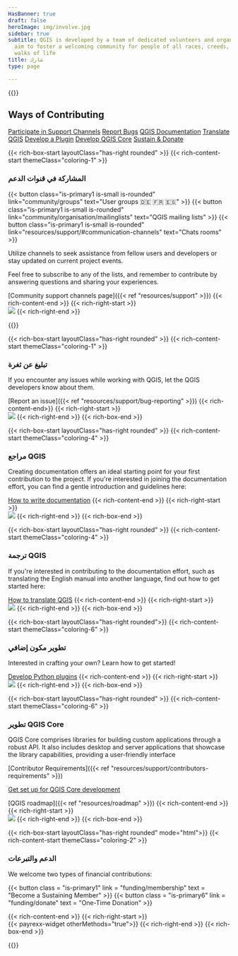 ```yaml
---
HasBanner: true
draft: false
heroImage: img/involve.jpg
sidebar: true
subtitle: QGIS is developed by a team of dedicated volunteers and organizations. We
  aim to foster a welcoming community for people of all races, creeds, genders, and
  walks of life
title: شارك
type: page

---
```

{{<content-start >}}
## Ways of Contributing
[Participate in Support Channels](#participate-in-support-channels "scroll-on-page") [Report Bugs](#report-bugs "scroll-on-page") [QGIS Documentation](#qgis-documentation "scroll-on-page") [Translate QGIS](#translate-qgis "scroll-on-page") [Develop a Plugin](#develop-a-plugin "scroll-on-page") [Develop QGIS Core](#develop-qgis-core "scroll-on-page") [Sustain & Donate](#sustain--donate "scroll-on-page")

{{< rich-box-start layoutClass="has-right rounded" >}} {{< rich-content-start themeClass="coloring-1" >}}
### المشاركة في قنوات الدعم
{{< button class="is-primary1 is-small is-rounded" link="community/groups" text="User groups 🇩🇪 🇫🇷 🇪🇸" >}} {{< button class="is-primary1 is-small is-rounded" link="community/organisation/mailinglists" text="QGIS mailing lists" >}} {{< button class="is-primary1 is-small is-rounded" link="resources/support/#communication-channels" text="Chats rooms" >}}

Utilize channels to seek assistance from fellow users and developers or stay updated on current project events.

Feel free to subscribe to any of the lists, and remember to contribute by answering questions and sharing your experiences.

[Community support channels page]({{< ref "resources/support" >}}) {{< rich-content-end >}} {{< rich-right-start >}}<br />![](../img/Channels.jpg) {{< rich-right-end >}}

{{<rich-box-end >}}

{{< rich-box-start layoutClass="has-right rounded" >}} {{< rich-content-start themeClass="coloring-1" >}}
### تبليغ عن ثغرة
If you encounter any issues while working with QGIS, let the QGIS developers know about them.

[Report an issue]({{< ref "resources/support/bug-reporting" >}}) {{< rich-content-end>}} {{< rich-right-start >}}<br />![](../img/Bugs.jpg) {{< rich-right-end >}} {{< rich-box-end >}}

{{< rich-box-start layoutClass="has-right rounded" >}} {{< rich-content-start themeClass="coloring-4" >}}
### مراجع QGIS 
Creating documentation offers an ideal starting point for your first contribution to the project. If you're interested in joining the documentation effort, you can find a gentle introduction and guidelines here:

[How to write documentation](https://docs.qgis.org/latest/en/docs/documentation_guidelines/) {{< rich-content-end >}} {{< rich-right-start >}}<br />![](../img/Documentation.jpg) {{< rich-right-end >}} {{< rich-box-end >}}

{{< rich-box-start layoutClass="has-right rounded" >}} {{< rich-content-start themeClass="coloring-4" >}}
### ترجمة QGIS
If you're interested in contributing to the documentation effort, such as translating the English manual into another language, find out how to get started here:

[How to translate QGIS](https://docs.qgis.org/latest/en/docs/documentation_guidelines/do_translations.html ) {{< rich-content-end >}} {{< rich-right-start >}}<br />![](../img/Translate.jpg) {{< rich-right-end >}} {{< rich-box-end >}}

{{< rich-box-start layoutClass="has-right rounded">}} {{< rich-content-start themeClass="coloring-6" >}}
### تطوير مكون إضافي
Interested in crafting your own? Learn how to get started!

[Develop Python plugins](https://docs.qgis.org/latest/en/docs/pyqgis_developer_cookbook/index.html) {{< rich-content-end >}} {{< rich-right-start >}}<br />![](../img/Plugin.jpg) {{< rich-right-end >}} {{< rich-box-end >}}

{{< rich-box-start layoutClass="has-right rounded" >}} {{< rich-content-start themeClass="coloring-6" >}}
### تطوير QGIS Core
QGIS Core comprises libraries for building custom applications through a robust API. It also includes desktop and server applications that showcase the library capabilities, providing a user-friendly interface

[Contributor Requirements]({{< ref "resources/support/contributors-requirements" >}})

[Get set up for QGIS Core development](https://docs.qgis.org/latest/en/docs/developers_guide/index.html )

[QGIS roadmap]({{< ref "resources/roadmap" >}}) {{< rich-content-end >}} {{< rich-right-start >}}<br />![](../img/Core.jpg) {{< rich-right-end >}} {{< rich-box-end >}}

{{< rich-box-start layoutClass="has-right rounded" mode="html">}} {{< rich-content-start themeClass="coloring-2" >}}
### الدعم والتبرعات
We welcome two types of financial contributions:

{{< button class = "is-primary1" link = "funding/membership" text = "Become a Sustaining Member" >}} {{< button class = "is-primary6" link = "funding/donate" text = "One-Time Donation" >}}

{{< rich-content-end >}} {{< rich-right-start >}}<br />{{< payrexx-widget otherMethods="true">}} {{< rich-right-end >}} {{< rich-box-end >}}

{{<content-end >}}

